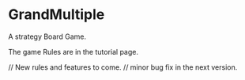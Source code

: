 # GrandMultiple
A strategy Board Game.

The game Rules are in the tutorial page.

// New rules and features to come.
// minor bug fix in the next version.

